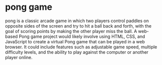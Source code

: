 # pong game

pong is a classic arcade game in which two players control paddles on opposite sides of the screen and try to hit a ball back and forth, 
with the goal of scoring points by making the other player miss the ball. A web-based Pong game project would likely involve using HTML, 
CSS, and JavaScript to create a virtual Pong game that can be played in a web browser. It could include features such as adjustable game 
speed, multiple difficulty levels, and the ability to play against the computer or another player online.
